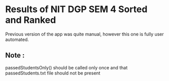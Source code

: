# Results of NIT DGP SEM 4 Sorted and Ranked

Previous version of the app was quite manual, however this one is fully user automated.

## Note :
passedStudentsOnly() should be called only once and that passedStudents.txt file should not be present 